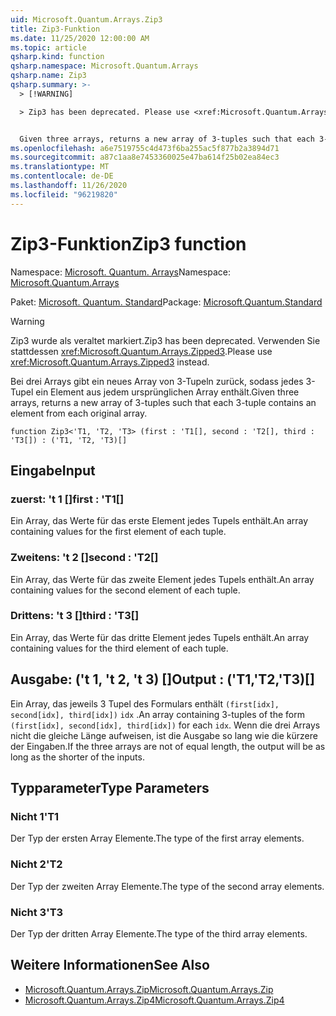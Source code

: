 ```yaml
---
uid: Microsoft.Quantum.Arrays.Zip3
title: Zip3-Funktion
ms.date: 11/25/2020 12:00:00 AM
ms.topic: article
qsharp.kind: function
qsharp.namespace: Microsoft.Quantum.Arrays
qsharp.name: Zip3
qsharp.summary: >-
  > [!WARNING]

  > Zip3 has been deprecated. Please use <xref:Microsoft.Quantum.Arrays.Zipped3> instead.


  Given three arrays, returns a new array of 3-tuples such that each 3-tuple contains an element from each original array.
ms.openlocfilehash: a6e7519755c4d473f6ba255ac5f877b2a3894d71
ms.sourcegitcommit: a87c1aa8e7453360025e47ba614f25b02ea84ec3
ms.translationtype: MT
ms.contentlocale: de-DE
ms.lasthandoff: 11/26/2020
ms.locfileid: "96219820"
---
```

# <a name="zip3-function"></a><span data-ttu-id="3aed8-102">Zip3-Funktion</span><span class="sxs-lookup"><span data-stu-id="3aed8-102">Zip3 function</span></span>

<span data-ttu-id="3aed8-103">Namespace: [Microsoft. Quantum. Arrays](xref:Microsoft.Quantum.Arrays)</span><span class="sxs-lookup"><span data-stu-id="3aed8-103">Namespace: [Microsoft.Quantum.Arrays](xref:Microsoft.Quantum.Arrays)</span></span>

<span data-ttu-id="3aed8-104">Paket: [Microsoft. Quantum. Standard](https://nuget.org/packages/Microsoft.Quantum.Standard)</span><span class="sxs-lookup"><span data-stu-id="3aed8-104">Package: [Microsoft.Quantum.Standard](https://nuget.org/packages/Microsoft.Quantum.Standard)</span></span>


> [!WARNING]
> <span data-ttu-id="3aed8-105">Zip3 wurde als veraltet markiert.</span><span class="sxs-lookup"><span data-stu-id="3aed8-105">Zip3 has been deprecated.</span></span> <span data-ttu-id="3aed8-106">Verwenden Sie stattdessen <xref:Microsoft.Quantum.Arrays.Zipped3>.</span><span class="sxs-lookup"><span data-stu-id="3aed8-106">Please use <xref:Microsoft.Quantum.Arrays.Zipped3> instead.</span></span>

<span data-ttu-id="3aed8-107">Bei drei Arrays gibt ein neues Array von 3-Tupeln zurück, sodass jedes 3-Tupel ein Element aus jedem ursprünglichen Array enthält.</span><span class="sxs-lookup"><span data-stu-id="3aed8-107">Given three arrays, returns a new array of 3-tuples such that each 3-tuple contains an element from each original array.</span></span>

```qsharp
function Zip3<'T1, 'T2, 'T3> (first : 'T1[], second : 'T2[], third : 'T3[]) : ('T1, 'T2, 'T3)[]
```


## <a name="input"></a><span data-ttu-id="3aed8-108">Eingabe</span><span class="sxs-lookup"><span data-stu-id="3aed8-108">Input</span></span>

### <a name="first--t1"></a><span data-ttu-id="3aed8-109">zuerst: 't 1 []</span><span class="sxs-lookup"><span data-stu-id="3aed8-109">first : 'T1[]</span></span>

<span data-ttu-id="3aed8-110">Ein Array, das Werte für das erste Element jedes Tupels enthält.</span><span class="sxs-lookup"><span data-stu-id="3aed8-110">An array containing values for the first element of each tuple.</span></span>


### <a name="second--t2"></a><span data-ttu-id="3aed8-111">Zweitens: 't 2 []</span><span class="sxs-lookup"><span data-stu-id="3aed8-111">second : 'T2[]</span></span>

<span data-ttu-id="3aed8-112">Ein Array, das Werte für das zweite Element jedes Tupels enthält.</span><span class="sxs-lookup"><span data-stu-id="3aed8-112">An array containing values for the second element of each tuple.</span></span>


### <a name="third--t3"></a><span data-ttu-id="3aed8-113">Drittens: 't 3 []</span><span class="sxs-lookup"><span data-stu-id="3aed8-113">third : 'T3[]</span></span>

<span data-ttu-id="3aed8-114">Ein Array, das Werte für das dritte Element jedes Tupels enthält.</span><span class="sxs-lookup"><span data-stu-id="3aed8-114">An array containing values for the third element of each tuple.</span></span>



## <a name="output--t1t2t3"></a><span data-ttu-id="3aed8-115">Ausgabe: ('t 1, 't 2, 't 3) []</span><span class="sxs-lookup"><span data-stu-id="3aed8-115">Output : ('T1,'T2,'T3)[]</span></span>

<span data-ttu-id="3aed8-116">Ein Array, das jeweils 3 Tupel des Formulars enthält `(first[idx], second[idx], third[idx])` `idx` .</span><span class="sxs-lookup"><span data-stu-id="3aed8-116">An array containing 3-tuples of the form `(first[idx], second[idx], third[idx])` for each `idx`.</span></span> <span data-ttu-id="3aed8-117">Wenn die drei Arrays nicht die gleiche Länge aufweisen, ist die Ausgabe so lang wie die kürzere der Eingaben.</span><span class="sxs-lookup"><span data-stu-id="3aed8-117">If the three arrays are not of equal length, the output will be as long as the shorter of the inputs.</span></span>

## <a name="type-parameters"></a><span data-ttu-id="3aed8-118">Typparameter</span><span class="sxs-lookup"><span data-stu-id="3aed8-118">Type Parameters</span></span>

### <a name="t1"></a><span data-ttu-id="3aed8-119">Nicht 1</span><span class="sxs-lookup"><span data-stu-id="3aed8-119">'T1</span></span>

<span data-ttu-id="3aed8-120">Der Typ der ersten Array Elemente.</span><span class="sxs-lookup"><span data-stu-id="3aed8-120">The type of the first array elements.</span></span>
### <a name="t2"></a><span data-ttu-id="3aed8-121">Nicht 2</span><span class="sxs-lookup"><span data-stu-id="3aed8-121">'T2</span></span>

<span data-ttu-id="3aed8-122">Der Typ der zweiten Array Elemente.</span><span class="sxs-lookup"><span data-stu-id="3aed8-122">The type of the second array elements.</span></span>
### <a name="t3"></a><span data-ttu-id="3aed8-123">Nicht 3</span><span class="sxs-lookup"><span data-stu-id="3aed8-123">'T3</span></span>

<span data-ttu-id="3aed8-124">Der Typ der dritten Array Elemente.</span><span class="sxs-lookup"><span data-stu-id="3aed8-124">The type of the third array elements.</span></span>

## <a name="see-also"></a><span data-ttu-id="3aed8-125">Weitere Informationen</span><span class="sxs-lookup"><span data-stu-id="3aed8-125">See Also</span></span>

- [<span data-ttu-id="3aed8-126">Microsoft.Quantum.Arrays.Zip</span><span class="sxs-lookup"><span data-stu-id="3aed8-126">Microsoft.Quantum.Arrays.Zip</span></span>](xref:Microsoft.Quantum.Arrays.Zip)
- [<span data-ttu-id="3aed8-127">Microsoft.Quantum.Arrays.Zip4</span><span class="sxs-lookup"><span data-stu-id="3aed8-127">Microsoft.Quantum.Arrays.Zip4</span></span>](xref:Microsoft.Quantum.Arrays.Zip4)